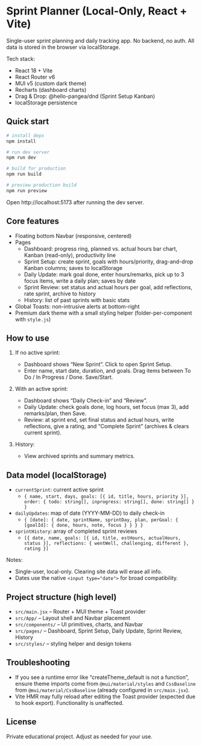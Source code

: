 # Sprint Planner (Local-Only, React + Vite)

Single-user sprint planning and daily tracking app. No backend, no auth. All data is stored in the browser via localStorage.

Tech stack:

- React 18 + Vite
- React Router v6
- MUI v5 (custom dark theme)
- Recharts (dashboard charts)
- Drag & Drop: @hello-pangea/dnd (Sprint Setup Kanban)
- localStorage persistence

## Quick start

```powershell
# install deps
npm install

# run dev server
npm run dev

# build for production
npm run build

# preview production build
npm run preview
```

Open http://localhost:5173 after running the dev server.

## Core features

- Floating bottom Navbar (responsive, centered)
- Pages
	- Dashboard: progress ring, planned vs. actual hours bar chart, Kanban (read-only), productivity line
	- Sprint Setup: create sprint, goals with hours/priority, drag-and-drop Kanban columns; saves to localStorage
	- Daily Update: mark goal done, enter hours/remarks, pick up to 3 focus items, write a daily plan; saves by date
	- Sprint Review: set status and actual hours per goal, add reflections, rate sprint, archive to history
	- History: list of past sprints with basic stats
- Global Toasts: non-intrusive alerts at bottom-right
- Premium dark theme with a small styling helper (folder-per-component with `style.js`)

## How to use

1) If no active sprint:
	 - Dashboard shows “New Sprint”. Click to open Sprint Setup.
	 - Enter name, start date, duration, and goals. Drag items between To Do / In Progress / Done. Save/Start.

2) With an active sprint:
	 - Dashboard shows “Daily Check-in” and “Review”.
	 - Daily Update: check goals done, log hours, set focus (max 3), add remarks/plan, then Save.
	 - Review: at sprint end, set final status and actual hours, write reflections, give a rating, and “Complete Sprint” (archives & clears current sprint).

3) History:
	 - View archived sprints and summary metrics.

## Data model (localStorage)

- `currentSprint`: current active sprint
	- `{ name, start, days, goals: [{ id, title, hours, priority }], order: { todo: string[], inprogress: string[], done: string[] } }`
- `dailyUpdates`: map of date (YYYY-MM-DD) to daily check-in
	- `{ [date]: { date, sprintName, sprintDay, plan, perGoal: { [goalId]: { done, hours, note, focus } } } }`
- `sprintHistory`: array of completed sprint reviews
	- `[{ date, name, goals: [{ id, title, estHours, actualHours, status }], reflections: { wentWell, challenging, different }, rating }]`

Notes:
- Single-user, local-only. Clearing site data will erase all info.
- Dates use the native `<input type="date">` for broad compatibility.

## Project structure (high level)

- `src/main.jsx` – Router + MUI theme + Toast provider
- `src/App/` – Layout shell and Navbar placement
- `src/components/` – UI primitives, charts, and Navbar
- `src/pages/` – Dashboard, Sprint Setup, Daily Update, Sprint Review, History
- `src/styles/` – styling helper and design tokens

## Troubleshooting

- If you see a runtime error like “createTheme_default is not a function”, ensure theme imports come from `@mui/material/styles` and `CssBaseline` from `@mui/material/CssBaseline` (already configured in `src/main.jsx`).
- Vite HMR may fully reload after editing the Toast provider (expected due to hook export). Functionality is unaffected.

## License

Private educational project. Adjust as needed for your use.
